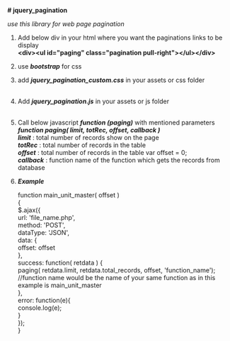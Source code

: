 <b># jquery_pagination</b>

<i>use this library for web page pagination</i>

1. Add below div in your html where you want the paginations links to be display <br>
  <b>&lt;div&gt;&lt;ul id="paging" class="pagination pull-right"&gt;&lt;/ul&gt;&lt;/div&gt;</b><br>

2. use <b><i>bootstrap</i></b> for css
3. add <b><i>jquery_pagination_custom.css</i></b> in your assets or css folder<br><br>
4. Add <b><i>jquery_pagination.js</i></b> in your assets or js folder<br><br>
5. Call below javascript <b><i>function (paging)</i></b> with mentioned parameters<br>
  <b><i>function paging( limit, totRec, offset, callback )</i></b><br>
  <b><i>limit</i></b>    :  total number of records show on the page <br>
  <b><i>totRec</i></b>   :  total number of records in the table <br>
  <b><i>offset</i></b>   :  total number of records in the table  var offset = 0; <br>
  <b><i>callback</i></b> :  function name of the function which gets the records from database <br>

5. <b><i>Example</i></b>
    
    function main_unit_master( offset )<br>
    {<br>
    	$.ajax({<br>
    		url: 'file_name.php',<br>
    		method: 'POST',<br>
    		dataType: 'JSON',<br>
    		data: {<br>
    			offset: offset<br>
    		},<br>
    		success: function( retdata ) {<br>
    			paging( retdata.limit, retdata.total_records, offset, 'function_name'); //function name would be the name of your same function as in this example is main_unit_master<br>
    		},<br>
    		error: function(e){<br>
    			console.log(e);<br>
    		}<br>
    	});<br>
    }
    
